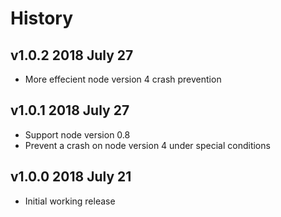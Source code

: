 # History

## v1.0.2 2018 July 27
- More effecient node version 4 crash prevention

## v1.0.1 2018 July 27
- Support node version 0.8
- Prevent a crash on node version 4 under special conditions

## v1.0.0 2018 July 21
- Initial working release
